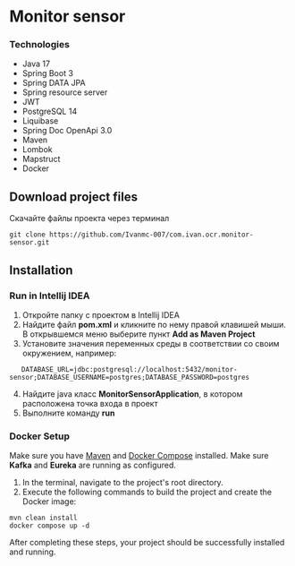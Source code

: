 # Monitor sensor

### Technologies

* Java 17
* Spring Boot 3
* Spring DATA JPA
* Spring resource server
* JWT
* PostgreSQL 14
* Liquibase
* Spring Doc OpenApi 3.0
* Maven
* Lombok
* Mapstruct
* Docker

## Download project files

Скачайте файлы проекта через терминал

```
git clone https://github.com/Ivanmc-007/com.ivan.ocr.monitor-sensor.git
```

## Installation

### Run in Intellij IDEA

1. Откройте папку с проектом в Intellij IDEA
2. Найдите файл **pom.xml** и кликните по нему правой клавишей мыши. В открывшемся меню выберите пункт **Add as Maven
   Project**
3. Установите значения переменных среды в соответствии со своим окружением, например:

```
   DATABASE_URL=jdbc:postgresql://localhost:5432/monitor-sensor;DATABASE_USERNAME=postgres;DATABASE_PASSWORD=postgres
```

4. Найдите java класс **MonitorSensorApplication**, в котором расположена точка входа в проект
5. Выполните команду **run**

### Docker Setup

Make sure you have [Maven](https://maven.apache.org/) and [Docker Compose](https://docs.docker.com/compose/) installed.
Make sure **Kafka** and **Eureka** are running as configured.

1. In the terminal, navigate to the project's root directory.
2. Execute the following commands to build the project and create the Docker image:

```
mvn clean install
docker compose up -d
```

After completing these steps, your project should be successfully installed and running.